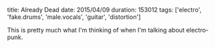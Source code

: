 title: Already Dead
date: 2015/04/09
duration: 153012
tags: ['electro', 'fake.drums', 'male.vocals', 'guitar', 'distortion']

This is pretty much what I'm thinking of when I'm talking about electro-punk.
